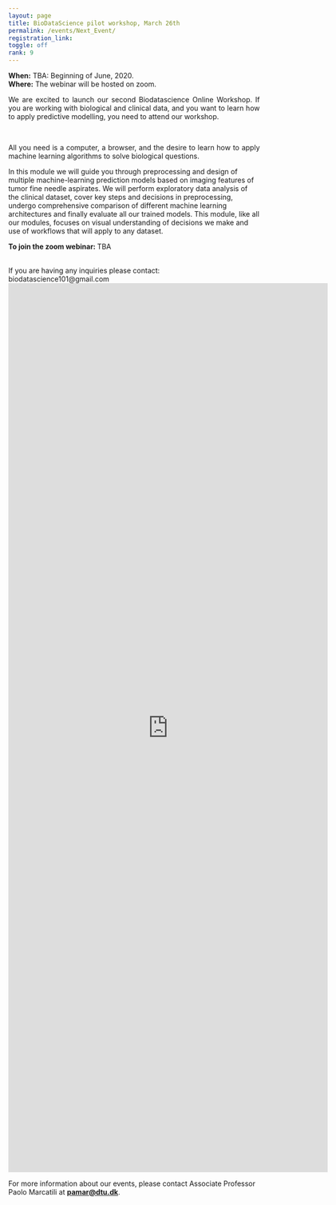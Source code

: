 ```yaml
---
layout: page
title: BioDataScience pilot workshop, March 26th
permalink: /events/Next_Event/
registration_link: 
toggle: off
rank: 9
---
```


<b>When:</b> TBA: Beginning of June, 2020.
<br>
<b>Where:</b> The webinar will be hosted on zoom. 
<br>
<p style="text-align:justify">We are excited to launch our second Biodatascience Online Workshop. If you are working with biological and clinical data, and you want to learn how to apply predictive modelling, you need to attend our workshop. </p>
 <br>
 <p style="text-align:justify">All you need is a computer, a browser, and the desire to learn how to apply machine learning algorithms to solve biological questions.</p>


In this module we will guide you through preprocessing and design of multiple machine-learning prediction models based on imaging features of tumor fine needle aspirates. We will perform exploratory data analysis of the clinical dataset, cover key steps and decisions in preprocessing, undergo comprehensive comparison of different machine learning architectures and finally evaluate all our trained models. This module, like all our modules, focuses on visual understanding of decisions we make and use of workflows that will apply to any dataset.


<b> To join the zoom webinar: </b> TBA 

<br>
If you are having any inquiries please contact: biodatascience101@gmail.com


<iframe src="https://docs.google.com/forms/d/e/1FAIpQLSeV9ifFviORL0Smqukdz6RvEgjg0TUgcWBZOyFI6Kz5wWHp4A/viewform?embedded=true" width="640" height="1779" frameborder="0" marginheight="0" marginwidth="0">Loading…</iframe>

<!--<b> Registration link:  <a href="https://www.conferencemanager.dk/biodatascience-workshop">Click here </a></b>-->
<!--

The preliminary schedule is as:


<blockquote>
    <p>
        <iframe src="https://docs.google.com/document/d/e/2PACX-1vQDI28jeOKnA6X3X_NN7bSK2blmOGPRIsF8flEnQmRF397Q2eDZnPZVx6hLCvBB4U_B7fqLiLvO4mkB/pub?embedded=true" height="900" width="600"></iframe>
        <br>
        <b> Download the schedule as PDF: 
            <a                                   href="https://github.com/biodatascience101/BioDataScience101.github.io/raw/master/images/BioDataScience101-pilotworkshop.pdf">Click here.</a></b> 
    </p>
</blockquote>

-->
For more information about our events, please contact Associate Professor Paolo Marcatili at **pamar@dtu.dk**.




